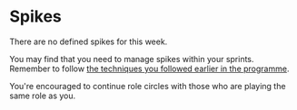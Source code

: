# Spikes

There are no defined spikes for this week.

You may find that you need to manage spikes within your sprints. Remember to follow [the techniques you followed earlier in the programme](../../../../handbook/spikes).

You're encouraged to continue role circles with those who are playing the same role as you.

